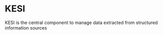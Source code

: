 KESI
====

KESI is the central component to manage data extracted from structured information sources